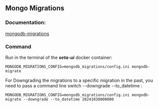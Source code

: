 ## Mongo Migrations

### Documentation: 

[mongodb-migrations](https://github.com/DoubleCiti/mongodb-migrations)

### Command

Run in the terminal of the ***seta-ui*** docker container:
```
MONGODB_MIGRATIONS_CONFIG=mongodb_migrations/config.ini mongodb-migrate
```

For Downgrading the migrations to a specific migration in the past, you need to pass a command line switch --downgrade --to_datetime <datetime>:
```
MONGODB_MIGRATIONS_CONFIG=mongodb_migrations/config.ini mongodb-migrate --downgrade --to_datetime 20241030000000
```